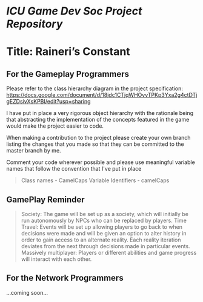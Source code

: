 # _ICU Game Dev Soc Project Repository_
# Title: Raineri’s Constant

## For the Gameplay Programmers
Please refer to the class hierarchy diagram in the project specification: https://docs.google.com/document/d/18jdc1CTjqWHOvvTPKp3Yxa2g4ctDTjgEZDsivXsKPBI/edit?usp=sharing

I have put in place a very rigorous object hierarchy with the rationale being that abstracting the implementation of the concepts featured in the game would make the project easier to code. 

When making a contribution to the project please create your own branch listing the changes that you made so that they can be committed to the master branch by me.

Comment your code wherever possible and please use meaningful variable names that follow the convention that I've put in place
> Class names - CamelCaps
> Variable Identifiers - camelCaps

## GamePlay Reminder
>  Society: The game will be set up as a society, which will initially be run autonomously by NPCs who can be replaced by players.
> Time Travel: Events will be set up allowing players to go back to when decisions were made and will be given an option to alter history in order to gain access to an alternate reality. Each reality iteration deviates from the next through decisions made in particular events.
> Massively multiplayer: Players or different abilities and game progress will interact with each other.

## For the Network Programmers
...coming soon...


